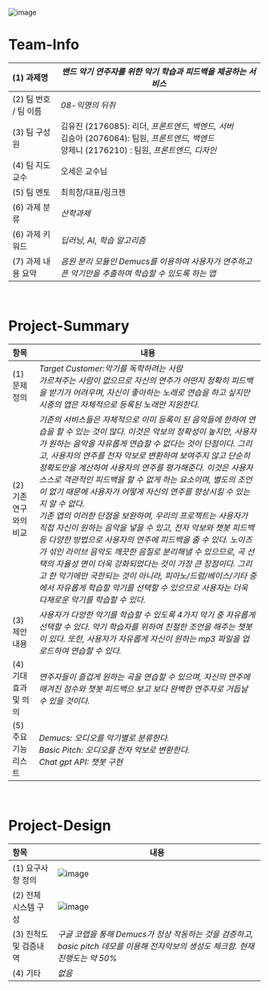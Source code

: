 ![image](https://github.com/user-attachments/assets/074101b5-9589-427c-8a68-07b06ab47083)<!-- Template for PROJECT REPORT of CapstoneDesign 2024-2H, initially written by khyoo -->
<!-- 본 파일은 2024년도 컴공 졸업프로젝트의 <1차보고서> 작성을 위한 기본 양식입니다. -->
<!-- 아래에 "*"..."*" 표시는 italic체로 출력하기 위해서 사용한 것입니다. -->
<!-- "내용"에 해당하는 부분을 지우고, 여러분 과제의 내용을 작성해 주세요. -->

# Team-Info
| (1) 과제명 | *밴드 악기 연주자를 위한 악기 학습과 피드백을 제공하는 서비스*
|:---  |---  |
| (2) 팀 번호 / 팀 이름 | *08-익명의 뒤쥐* |
| (3) 팀 구성원 | 김유진 (2176085): 리더, *프론트엔드, 백엔드, 서버* <br> 김승아 (2076064): 팀원, *프론트엔드, 백엔드* <br> 양제니 (2176210) : 팀원, *프론트엔드, 디자인*			 |
| (4) 팀 지도교수 | 오세은 교수님 |
| (5) 팀 멘토 | 최희창/대표/링크젠 |
| (6) 과제 분류 | *산학과제* |
| (6) 과제 키워드 | *딥러닝, AI, 학습 알고리즘*  |
| (7) 과제 내용 요약 | *음원 분리 모듈인 Demucs를 이용하여 사용자가 연주하고픈 악기만을 추출하여 학습할 수 있도록 하는 앱* |

<br>

# Project-Summary
| 항목 | 내용 |
|:---  |---  |
| (1) 문제 정의 | *Target Customer:악기를 독학하려는 사람<br>가르쳐주는 사람이 없으므로 자신의 연주가 어떤지 정확히 피드백을 받기가 어려우며, 자신이 좋아하는 노래로 연습을 하고 싶지만 시중의 앱은 자체적으로 등록된 노래만 지원한다.*  |
| (2) 기존연구와의 비교 | *기존의 서비스들은 자체적으로 이미 등록이 된 음악들에 한하여 연습을 할 수 있는 것이 많다. 이것은 악보의 정확성이 높지만, 사용자가 원하는 음악을 자유롭게 연습할 수 없다는 것이 단점이다. 그리고, 사용자의 연주를 전자 악보로 변환하여 보여주지 않고 단순히 정확도만을 계산하여 사용자의 연주를 평가해준다. 이것은 사용자 스스로 객관적인 피드백을 할 수 없게 하는 요소이며, 별도의 조언이 없기 때문에 사용자가 어떻게 자신의 연주를 향상시킬 수 있는지 알 수 없다. <br>기존 앱의 이러한 단점을 보완하여, 우리의 프로젝트는 사용자가 직접 자신이 원하는 음악을 넣을 수 있고, 전자 악보와 챗봇 피드백 등 다양한 방법으로 사용자의 연주에 피드백을 줄 수 있다. 노이즈가 섞인 라이브 음악도 깨끗한 음질로 분리해낼 수 있으므로, 곡 선택의 자율성 면이 더욱 강화되었다는 것이 가장 큰 장점이다. 그리고 한 악기에만 국한되는 것이 아니라, 피아노/드럼/베이스/기타 중에서 자유롭게 학습할 악기를 선택할 수 있으므로 사용자는 더욱 다채로운 악기를 학습할 수 있다.* |
| (3) 제안 내용 | *사용자가 다양한 악기를 학습할 수 있도록 4가지 악기 중 자유롭게 선택할 수 있다. 악기 학습자를 위하여 친절한 조언을 해주는 챗봇이 있다. 또한, 사용자가 자유롭게 자신이 원하는 mp3 파일을 업로드하여 연습할 수 있다.* |
| (4) 기대효과 및 의의 | *연주자들이 즐겁게 원하는 곡을 연습할 수 있으며, 자신의 연주에 매겨진 점수와 챗봇 피드백으 보고 보다 완벽한 연주자로 거듭날 수 있을 것이다.* |
| (5) 주요 기능 리스트 | *Demucs: 오디오를 악기별로 분류한다.<br> Basic Pitch: 오디오를 전자 악보로 변환한다. <br> Chat gpt API: 챗봇 구현* |

<br>
 
# Project-Design
| 항목 | 내용 |
|:---  |---  |
| (1) 요구사항 정의 | ![image](https://github.com/user-attachments/assets/db317c64-4fd2-4966-bad4-5b62eb704f87)|
| (2) 전체 시스템 구성 | ![image](https://github.com/user-attachments/assets/515a0b30-7048-4f57-b09f-ced5e3ed92b1)|
| (3) 진척도 및 검증내역 | *구글 코랩을 통해 Demucs가 정상 작동하는 것을 검증하고, basic pitch 데모를 이용해 전자악보의 생성도 체크함. 현재 진행도는 약 50%* |
| (4) 기타 | *없음* |

<br>
